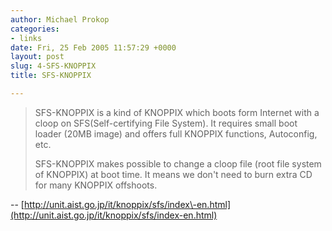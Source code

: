 ```yaml
---
author: Michael Prokop
categories:
- links
date: Fri, 25 Feb 2005 11:57:29 +0000
layout: post
slug: 4-SFS-KNOPPIX
title: SFS-KNOPPIX

---
```


> SFS\-KNOPPIX is a kind of KNOPPIX which boots form Internet with a cloop on SFS(Self\-certifying File System). It requires small boot loader (20MB image) and offers full KNOPPIX functions, Autoconfig, etc. 
> 
> SFS\-KNOPPIX makes possible to change a cloop file (root file system of KNOPPIX) at boot time. It means we don't need to burn extra CD for many KNOPPIX offshoots.
  
 \-\- [http://unit.aist.go.jp/it/knoppix/sfs/index\-en.html](http://unit.aist.go.jp/it/knoppix/sfs/index-en.html)